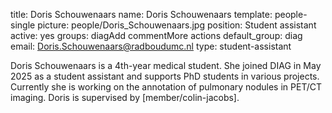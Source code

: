 title: Doris Schouwenaars
name: Doris Schouwenaars
template: people-single
picture: people/Doris_Schouwenaars.jpg
position: Student assistant
active: yes
groups: diagAdd commentMore actions
default_group: diag
email: Doris.Schouwenaars@radboudumc.nl
type: student-assistant

Doris Schouwenaars is a 4th-year medical student. She joined DIAG in May 2025 as a student assistant and supports PhD students in various projects. Currently she is working on the annotation of pulmonary nodules in PET/CT imaging. Doris is supervised by [member/colin-jacobs].